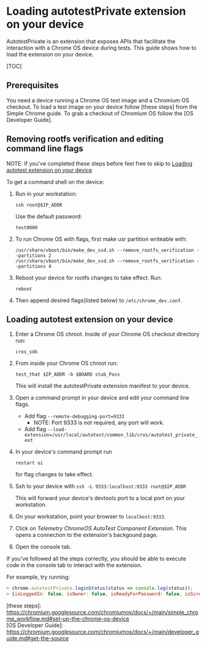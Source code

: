 # Loading autotestPrivate extension on your device

AutotestPrivate is an extension that exposes APIs that facilitate the
interaction with a Chrome OS device during tests. This guide shows how to load
the extension on your device.

[TOC]


## Prerequisites

You need a device running a Chrome OS test image and a Chromium OS
checkout. To load a test image on your device follow [these steps] from the
Simple Chrome guide. To grab a checkout of Chromium OS follow the
[OS Developer Guide].


## Removing rootfs verification and editing command line flags
NOTE: If you've completed these steps before feel free to skip to [Loading
autotest extension on your device](#Loading-autotest-extension-on-your-device)

To get a command shell on the device:

1.  Run in your workstation:

    `ssh root@$IP_ADDR`

    Use the default password:

    `test0000`

1.  To run Chrome OS with flags, first make usr partition writeable with:

    ```
    /usr/share/vboot/bin/make_dev_ssd.sh --remove_rootfs_verification --partitions 2
    /usr/share/vboot/bin/make_dev_ssd.sh --remove_rootfs_verification --partitions 4
    ```

1.  Reboot your device for rootfs changes to take effect. Run:

    `reboot`

1.  Then append desired flags(listed below) to `/etc/chrome_dev.conf`.

## Loading autotest extension on your device

1.  Enter a Chrome OS chroot. Inside of your Chrome OS checkout directory run:

    `cros_sdk`

1.  From inside your Chrome OS chroot run:

    `test_that $IP_ADDR -b $BOARD stub_Pass`

    This will install the autotestPrivate extension manifest to your device.

1.  Open a command prompt in your device and edit your command line flags.

    *   Add flag `--remote-debugging-port=9333`
        *   NOTE: Port 9333 is not required, any port will work.
    *   Add flag
        `--load-extension=/usr/local/autotest/common_lib/cros/autotest_private_ext`

1.  In your device's command prompt run

    `restart ui`

    for flag changes to take effect.

1.  Ssh to your device with `ssh -L 9333:localhost:9333 root@$IP_ADDR`

    This will forward your device's devtools port to a local port on your
    workstation.

1.  On your workstation, point your browser to `localhost:9333`.

1.  Click on *Telemetry ChromeOS AutoTest Component Extension*. This opens a
    connection to the extension's backgound page.

1.  Open the console tab.

If you've followed all the steps correctly, you should be able to execute code
in the console tab to interact with the extension.

For example, try running:
``` js
> chrome.autotestPrivate.loginStatus(status => console.log(status));
> {isLoggedIn: false, isOwner: false, isReadyForPassword: false, isScreenLocked: false}
```

\[these steps\]: https://chromium.googlesource.com/chromiumos/docs/+/main/simple_chrome_workflow.md#set-up-the-chrome-os-device <br>
\[OS Developer Guide\]: https://chromium.googlesource.com/chromiumos/docs/+/main/developer_guide.md#get-the-source
